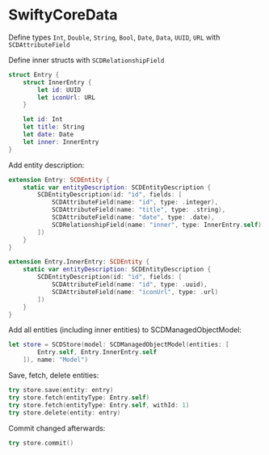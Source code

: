 # SwiftyCoreData

Define types `Int`, `Double`, `String`, `Bool`, `Date`, `Data`, `UUID`, `URL` with `SCDAttributeField`

Define inner structs with `SCDRelationshipField`

``` swift
struct Entry {
    struct InnerEntry {
        let id: UUID
        let iconUrl: URL
    }

    let id: Int
    let title: String
    let date: Date
    let inner: InnerEntry
}
```

Add entity description:

``` swift
extension Entry: SCDEntity {
    static var entityDescription: SCDEntityDescription {
        SCDEntityDescription(id: "id", fields: [
            SCDAttributeField(name: "id", type: .integer),
            SCDAttributeField(name: "title", type: .string),
            SCDAttributeField(name: "date", type: .date),
            SCDRelationshipField(name: "inner", type: InnerEntry.self)
        ])
    }
}

extension Entry.InnerEntry: SCDEntity {
    static var entityDescription: SCDEntityDescription {
        SCDEntityDescription(id: "id", fields: [
            SCDAttributeField(name: "id", type: .uuid),
            SCDAttributeField(name: "iconUrl", type: .url)
        ])
    }
}
```

Add all entities (including inner entities) to SCDManagedObjectModel:

``` swift
let store = SCDStore(model: SCDManagedObjectModel(entities: [
        Entry.self, Entry.InnerEntry.self
    ]), name: "Model")
```

Save, fetch, delete entities:

``` swift
try store.save(entity: entry)
try store.fetch(entityType: Entry.self)
try store.fetch(entityType: Entry.self, withId: 1)
try store.delete(entity: entry)
```

Commit changed afterwards:

``` swift
try store.commit()
```
